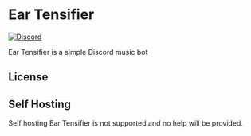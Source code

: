 # Ear Tensifier

[![Discord](https://discordapp.com/api/guilds/473426453204172811/embed.png?style=banner)](https://discord.gg/xKgKMAP)

Ear Tensifier is a simple Discord music bot

## License


## Self Hosting
Self hosting Ear Tensifier is not supported and no help will be provided.